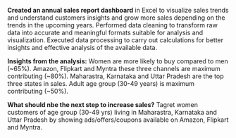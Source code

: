 **Created an annual sales report dashboard** in Excel to visualize sales trends and understand customers insights and grow more sales depending on the trends in the upcoming years.
Performed data cleaning to transform raw data into accurate and meaningful formats suitable for analysis and visualization.
Executed data processing to carry out calculations for better insights and effective analysis of the available data.

**Insights from the analysis:**
Women are more likely to buy compared to men (~65%).
Amazon, Flipkart and Myntra these three channels are maximum contributing (~80%).
Maharastra, Karnataka and Uttar Pradesh are the top three states in sales.
Adult age group (30-49 years) is maximum contributing (~50%).

**What should nbe the next step to increase sales?**
Tagret women customers of age group (30-49 yrs) living in Maharastra, Karnataka and Uttar Pradesh by showing ads/offers/coupons available on Amazon, Flipkart and Myntra.
